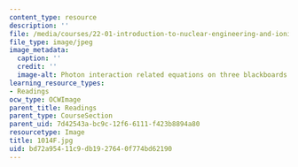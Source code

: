 ```yaml
---
content_type: resource
description: ''
file: /media/courses/22-01-introduction-to-nuclear-engineering-and-ionizing-radiation-fall-2016/bd72a95411c9db1927640f774bd62190_1014F.jpg
file_type: image/jpeg
image_metadata:
  caption: ''
  credit: ''
  image-alt: Photon interaction related equations on three blackboards.
learning_resource_types:
- Readings
ocw_type: OCWImage
parent_title: Readings
parent_type: CourseSection
parent_uid: 7d42543a-bc9c-12f6-6111-f423b8894a80
resourcetype: Image
title: 1014F.jpg
uid: bd72a954-11c9-db19-2764-0f774bd62190
---
```

